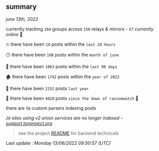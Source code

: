 
## summary
_june 13th, 2022_

currently tracking `104` groups across `150` relays & mirrors - _`57` currently online_ 📡

⏲ there have been `16` posts within the `last 24 hours`

🕓 there have been `108` posts within the `month of june`

📅 there have been `1063` posts within the `last 90 days`

🏚 there have been `1742` posts within the `year of 2022`

🚀 there have been `2252` posts `last year`

🦕 there have been `4028` posts `since the dawn of ransomwatch` 🐣

there are `50` custom parsers indexing posts

_`20` sites using v2 onion services are no longer indexed - [support.torproject.org](https://support.torproject.org/onionservices/v2-deprecation/)_

> see the project [README](https://github.com/jmousqueton/ransomwatch#readme) for backend technicals



Last update : _Monday 13/06/2022 09:50:57 (UTC)_

